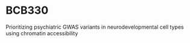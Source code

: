 # BCB330

Prioritizing psychiatric GWAS variants in neurodevelopmental cell types using chromatin accessibility
